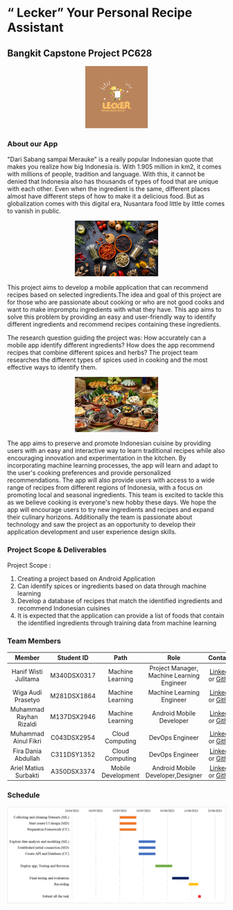 # “ Lecker” Your Personal Recipe Assistant
## Bangkit Capstone Project PC628
<p align="center">
<img style="width:15vw" src="https://github.com/I0719031/Bangkit-Capstone-PC628/blob/main/images/contoh Logo lecker 1.0.png">
</p>

### About our App
"Dari Sabang sampai Merauke" is a really popular Indonesian quote that makes you realize how big Indonesia is. With 1.905 million in km2, it comes with millions of people, tradition and language. With this, it cannot be denied that Indonesia also has thousands of types of food that are unique with each other. Even when the ingredient is the same, different places almost have different steps of how to make it a delicious food. But as globalization comes with this digital era, Nusantara food little by little comes to vanish in public.
<p align="center">
<img style="width:20vw" src="https://github.com/I0719031/Bangkit-Capstone-PC628/blob/main/images/spice-up-the-world--mempromosikan-kekayaan-rempah-dan-kuliner-indonesia--ke-mata-dunia-mab.jpg">
</p>

This project aims to develop a mobile application that can recommend recipes based on selected ingredients.The idea and goal of this project are for those who are passionate about cooking or who are not good cooks and want to make impromptu ingredients with what they have. This app aims to solve this problem by providing an easy and user-friendly way to identify different ingredients and recommend recipes containing these ingredients. 

The research question guiding the project was: How accurately can a mobile app identify different ingredients? How does the app recommend recipes that combine different spices and herbs? The project team researches the different types of spices used in cooking and the most effective ways to identify them. 
<p align="center">
<img style="width:20vw" src="https://github.com/I0719031/Bangkit-Capstone-PC628/blob/main/images/makanan_indonesia_flickr_jf4yot.jpg">
</p>
The app aims to preserve and promote Indonesian cuisine by providing users with an easy and interactive way to learn traditional recipes while also encouraging innovation and experimentation in the kitchen. By incorporating machine learning processes, the app will learn and adapt to the user's cooking preferences and provide personalized recommendations. The app will also provide users with access to a wide range of recipes from different regions of Indonesia, with a focus on promoting local and seasonal ingredients.
This team is excited to tackle this as we believe cooking is everyone's new hobby these days. We hope the app will encourage users to try new ingredients and recipes and expand their culinary horizons. Additionally the team is passionate about technology and saw the project as an opportunity to develop their application development and user experience design skills.

### Project Scope & Deliverables
Project Scope :
1. Creating a project based on Android Application
2. Can identify spices or ingredients based on data through machine learning
3. Develop a database of recipes that match the identified ingredients and recommend Indonesian cuisines
4. It is expected that the application can provide a list of foods that contain the identified ingredients through training data from machine learning

### Team Members
|            Member           | Student ID |        Path        |                    Role                    |                                                       Contacts                                                           |
| :-------------------------: | :--------: | :----------------: | :----------------------------------------: | :-----------------------------------------------------------------------------------------------------------------:      |
|        Hanif Wisti Julitama | M340DSX0317|  Machine Learning  | Project Manager, Machine Learning Engineer |           [LinkedIn](https://www.linkedin.com/in/hanif-wisti-julitama/) or [Github](https://github.com/I0719031)         |
|      Wiga Audi Prasetyo     | M281DSX1864|  Machine Learning  |          Machine Learning Engineer         |   [LinkedIn](https://www.linkedin.com/in/wigaaudi/) or [Github](https://github.com/wigaaudi)                             |
|     Muhammad Rayhan Rizaldi | M137DSX2946| Machine Learning   |          Android Mobile Developer          |             [LinkedIn](https://www.linkedin.com/in/rayhan-rizaldi/) or [Github](https://github.com/RayhanRizaldi)        |
|      Muhammad Ainul Fikri   | C043DSX2954|  Cloud Computing   |          DevOps Engineer                   |    [LinkedIn](https://www.linkedin.com/in/muhammad-ainul-fikri-990388262/) or [Github](https://github.com/AliceMochi)    |
|     Fira Dania Abdullah     | C311DSY1352|  Cloud Computing   |          DevOps Engineer                   |            [LinkedIn](https://www.linkedin.com/in/fira-dania-abdullah-898174265/) or [Github](https://github.com/frdnia) |
| Ariel Matius Surbakti       | A350DSX3374| Mobile Development |  Android Mobile Developer,Designer         | [LinkedIn](https://www.linkedin.com/in/arielmatius/) or [Github](https://github.com/MattRiel)                            |

### Schedule
<p align="center">
<img style="width:60vw" src="https://github.com/I0719031/Bangkit-Capstone-PC628/blob/main/images/jadwal.png">
</p>

